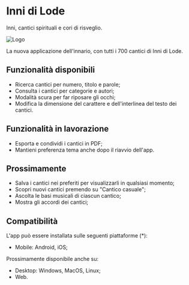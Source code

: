 # Inni di Lode

Inni, cantici spirituali e cori di risveglio.

![Logo](https://user-images.githubusercontent.com/90036768/162753598-0f319f9b-66db-4295-ab0f-646ecdb35157.jpg)

La nuova applicazione dell'innario, con tutti i 700 cantici di Inni di Lode.

## Funzionalità disponibili

- Ricerca cantici per numero, titolo e parole;
- Consulta i cantici per categorie e autori;
- Modalità scura per far riposare gli occhi;
- Modifica la dimensione del carattere e dell'interlinea del testo dei cantici.

## Funzionalità in lavorazione

- Esporta e condividi i cantici in PDF;
- Mantieni preferenza tema anche dopo il riavvio dell'app.

## Prossimamente

- Salva i cantici nei preferiti per visualizzarli in qualsiasi momento;
- Scopri nuovi cantici premendo su "Cantico casuale";
- Ascolta le basi musicali di ciascun cantico;
- Mostra gli accordi dei cantici;

## Compatibilità

L'app può essere installata sulle seguenti piattaforme (*):
- Mobile: Android, iOS;

Prossimamente disponibile anche su:
- Desktop: Windows, MacOS, Linux;
- Web.